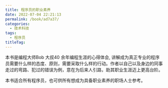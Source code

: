 ```yaml
---
title: 程序员的职业素养
date: 2022-07-04 22:21:13
permalink: /book/ad7a37/
categories:
  - 技术科技
tags:
  - 程序员
titleTag: 
---
```


本书是编程大师Bob 大叔40 余年编程生涯的心得体会, 讲解成为真正专业的程序员需要什么样的态度、原则，需要采取什么样的行动。作者以自己以及身边的同事走过的弯路、犯过的错误为例，意在为后来人引路，助其职业生涯迈上更高台阶。

本书适合所有程序员，也可供所有想成为具备职业素养的职场人士参考。

<!-- more -->

<BookShelf
album="https://cdn.staticaly.com/gh/jonsam-ng/image-hosting@master/oxygen-space/image.5zm15rq4yo80.webp"
:pages="219"
link="https://www.aliyundrive.com/s/SMst8nHySQc"
douban="https://book.douban.com/subject/11614538/"
author="Robert C.Martin"
publisher="人民邮电出版社"
intro="本书是编程大师Bob 大叔40 余年编程生涯的心得体会, 讲解成为真正专业的程序员需要什么样的态度、原则，需要采取什么样的行动。作者以自己以及身边的同事走过的弯路、犯过的错误为例，意在为后来人引路，助其职业生涯迈上更高台阶。"
lang="中文"
/>
